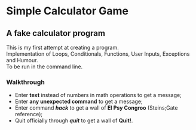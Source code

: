 # Simple Calculator Game
## A fake calculator program 
This is my first attempt at creating a program.  
Implementation of Loops, Conditionals, Functions, User Inputs, Exceptions and Humour.  
To be run in the command line.

### __Walkthrough__
* Enter __text__ instead of numbers in math operations to get a message;
* Enter __any unexpected command__ to get a message;
* Enter command ___hack___ to get a wall of __El Psy Congroo__ (Steins;Gate reference);
* Quit officially through ___quit___ to get a wall of __Quit!__.


